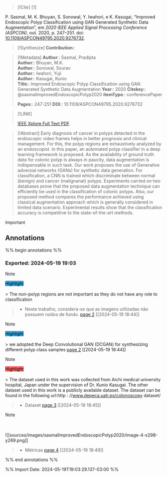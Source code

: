 >[!Cite] [1]

P. Sasmal, M. K. Bhuyan, S. Sonowal, Y. Iwahori, e K. Kasugai, “Improved Endoscopic Polyp Classification using GAN Generated Synthetic Data Augmentation”, em _2020 IEEE Applied Signal Processing Conference (ASPCON)_, out. 2020, p. 247–251. doi: [10.1109/ASPCON49795.2020.9276732](https://doi.org/10.1109/ASPCON49795.2020.9276732).

>[!Synthesize]
>**Contribution**::

>[!Metadata]
> **Author**:: Sasmal, Pradipta</br> **Author**:: Bhuyan, M.K.</br> **Author**:: Sonowal, Sourav</br> **Author**:: Iwahori, Yuji</br> **Author**:: Kasugai, Kunio</br>
>**Title**:: Improved Endoscopic Polyp Classification using GAN Generated Synthetic Data Augmentation
>**Year**:: 2020
>**Citekey**:: @sasmalImprovedEndoscopicPolyp2020
>**itemType**:: conferencePaper
>
>
>
>
>
>
> **Pages**:: 247-251
>**DOI**:: 10.1109/ASPCON49795.2020.9276732
>

>[!LINK]
>
>[IEEE Xplore Full Text PDF](file://C:\Users\maila\Zotero\storage\XBC6Y4FJ\Sasmal%20et%20al.%20-%202020%20-%20Improved%20Endoscopic%20Polyp%20Classification%20using%20GAN.pdf).

>[!Abstract]
Early diagnosis of cancer in polyps detected in the endoscopic video frames helps in better prognosis and clinical management. For this, the polyp regions are exhaustively analyzed by an endoscopist. In this paper, an automated polyp classifier in a deep learning framework is proposed. As the availability of ground truth data for colonic polyp is always in paucity, data augmentation is indispensable in such task. Our work proposes the use of Generative adversial networks (GANs) for synthetic data generation. For classification, a CNN is trained which discriminate between normal (benign) and cancer (malignanat) polyps. Experiments carried on two databases prove that the proposed data augmentation technique can efficiently be used in the classification of colonic polyps. Also, our proposed method compares the performance achieved using classical augmentation approach which is generally considered in limited data scenario. Experimental results show that the classification accuracy is competitive to the state-of-the-art methods.

> [!important]
## Annotations

%% begin annotations %%

### Exported: 2024-05-19 19:03
>[!Note]
><mark style="background-color: #2ea8e5">Highlight</mark></br></br>> The non-polyp regions are not important as they do not have any role to classification
>>- Neste trabalho, considera-se que as imagens utilizadas não possuem ruídos de fundo.
>[page 2](file://C:\Users\maila\Zotero\storage\XBC6Y4FJ\Sasmal%20et%20al.%20-%202020%20-%20Improved%20Endoscopic%20Polyp%20Classification%20using%20GAN.pdf) [[2024-05-19 18:44]]

>[!Note]
><mark style="background-color: #2ea8e5">Highlight</mark></br></br>> we adopted the Deep Convolutional GAN (DCGAN) for synthesizing different polyp class samples
>[page 2](file://C:\Users\maila\Zotero\storage\XBC6Y4FJ\Sasmal%20et%20al.%20-%202020%20-%20Improved%20Endoscopic%20Polyp%20Classification%20using%20GAN.pdf) [[2024-05-19 18:44]]

>[!Note]
><mark style="background-color: #ff6666">Highlight</mark></br></br>> The dataset used in this work was collected from Aichi medical university hospital, Japan under the supervision of Dr. Kunio Kasugai. The other dataset used in this work is a publicly available dataset. The dataset can be found in the following url:http : //www.depeca.uah.es/colonoscopy dataset/
>>- Dataset
>[page 3](file://C:\Users\maila\Zotero\storage\XBC6Y4FJ\Sasmal%20et%20al.%20-%202020%20-%20Improved%20Endoscopic%20Polyp%20Classification%20using%20GAN.pdf) [[2024-05-19 18:45]]

>[!Note]
></br></br>
>![[sources/images/sasmalImprovedEndoscopicPolyp2020/image-4-x298-y269.png]]
>>- Métricas
>[page 4](file://C:\Users\maila\Zotero\storage\XBC6Y4FJ\Sasmal%20et%20al.%20-%202020%20-%20Improved%20Endoscopic%20Polyp%20Classification%20using%20GAN.pdf) [[2024-05-19 18:49]]

%% end annotations %%

%% Import Date: 2024-05-19T19:03:29.137-03:00 %%
